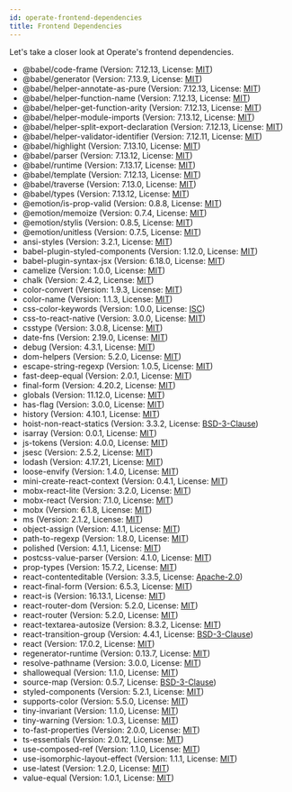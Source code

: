 ```yaml
---
id: operate-frontend-dependencies
title: Frontend Dependencies
---
```


Let's take a closer look at Operate's frontend dependencies.

* @babel/code-frame (Version: 7.12.13, License: [MIT](https://opensource.org/licenses/MIT))
* @babel/generator (Version: 7.13.9, License: [MIT](https://opensource.org/licenses/MIT))
* @babel/helper-annotate-as-pure (Version: 7.12.13, License: [MIT](https://opensource.org/licenses/MIT))
* @babel/helper-function-name (Version: 7.12.13, License: [MIT](https://opensource.org/licenses/MIT))
* @babel/helper-get-function-arity (Version: 7.12.13, License: [MIT](https://opensource.org/licenses/MIT))
* @babel/helper-module-imports (Version: 7.13.12, License: [MIT](https://opensource.org/licenses/MIT))
* @babel/helper-split-export-declaration (Version: 7.12.13, License: [MIT](https://opensource.org/licenses/MIT))
* @babel/helper-validator-identifier (Version: 7.12.11, License: [MIT](https://opensource.org/licenses/MIT))
* @babel/highlight (Version: 7.13.10, License: [MIT](https://opensource.org/licenses/MIT))
* @babel/parser (Version: 7.13.12, License: [MIT](https://opensource.org/licenses/MIT))
* @babel/runtime (Version: 7.13.17, License: [MIT](https://opensource.org/licenses/MIT))
* @babel/template (Version: 7.12.13, License: [MIT](https://opensource.org/licenses/MIT))
* @babel/traverse (Version: 7.13.0, License: [MIT](https://opensource.org/licenses/MIT))
* @babel/types (Version: 7.13.12, License: [MIT](https://opensource.org/licenses/MIT))
* @emotion/is-prop-valid (Version: 0.8.8, License: [MIT](https://opensource.org/licenses/MIT))
* @emotion/memoize (Version: 0.7.4, License: [MIT](https://opensource.org/licenses/MIT))
* @emotion/stylis (Version: 0.8.5, License: [MIT](https://opensource.org/licenses/MIT))
* @emotion/unitless (Version: 0.7.5, License: [MIT](https://opensource.org/licenses/MIT))
* ansi-styles (Version: 3.2.1, License: [MIT](https://opensource.org/licenses/MIT))
* babel-plugin-styled-components (Version: 1.12.0, License: [MIT](https://opensource.org/licenses/MIT))
* babel-plugin-syntax-jsx (Version: 6.18.0, License: [MIT](https://opensource.org/licenses/MIT))
* camelize (Version: 1.0.0, License: [MIT](https://opensource.org/licenses/MIT))
* chalk (Version: 2.4.2, License: [MIT](https://opensource.org/licenses/MIT))
* color-convert (Version: 1.9.3, License: [MIT](https://opensource.org/licenses/MIT))
* color-name (Version: 1.1.3, License: [MIT](https://opensource.org/licenses/MIT))
* css-color-keywords (Version: 1.0.0, License: [ISC](https://opensource.org/licenses/ISC))
* css-to-react-native (Version: 3.0.0, License: [MIT](https://opensource.org/licenses/MIT))
* csstype (Version: 3.0.8, License: [MIT](https://opensource.org/licenses/MIT))
* date-fns (Version: 2.19.0, License: [MIT](https://opensource.org/licenses/MIT))
* debug (Version: 4.3.1, License: [MIT](https://opensource.org/licenses/MIT))
* dom-helpers (Version: 5.2.0, License: [MIT](https://opensource.org/licenses/MIT))
* escape-string-regexp (Version: 1.0.5, License: [MIT](https://opensource.org/licenses/MIT))
* fast-deep-equal (Version: 2.0.1, License: [MIT](https://opensource.org/licenses/MIT))
* final-form (Version: 4.20.2, License: [MIT](https://opensource.org/licenses/MIT))
* globals (Version: 11.12.0, License: [MIT](https://opensource.org/licenses/MIT))
* has-flag (Version: 3.0.0, License: [MIT](https://opensource.org/licenses/MIT))
* history (Version: 4.10.1, License: [MIT](https://opensource.org/licenses/MIT))
* hoist-non-react-statics (Version: 3.3.2, License: [BSD-3-Clause](https://opensource.org/licenses/BSD-3-Clause))
* isarray (Version: 0.0.1, License: [MIT](https://opensource.org/licenses/MIT))
* js-tokens (Version: 4.0.0, License: [MIT](https://opensource.org/licenses/MIT))
* jsesc (Version: 2.5.2, License: [MIT](https://opensource.org/licenses/MIT))
* lodash (Version: 4.17.21, License: [MIT](https://opensource.org/licenses/MIT))
* loose-envify (Version: 1.4.0, License: [MIT](https://opensource.org/licenses/MIT))
* mini-create-react-context (Version: 0.4.1, License: [MIT](https://opensource.org/licenses/MIT))
* mobx-react-lite (Version: 3.2.0, License: [MIT](https://opensource.org/licenses/MIT))
* mobx-react (Version: 7.1.0, License: [MIT](https://opensource.org/licenses/MIT))
* mobx (Version: 6.1.8, License: [MIT](https://opensource.org/licenses/MIT))
* ms (Version: 2.1.2, License: [MIT](https://opensource.org/licenses/MIT))
* object-assign (Version: 4.1.1, License: [MIT](https://opensource.org/licenses/MIT))
* path-to-regexp (Version: 1.8.0, License: [MIT](https://opensource.org/licenses/MIT))
* polished (Version: 4.1.1, License: [MIT](https://opensource.org/licenses/MIT))
* postcss-value-parser (Version: 4.1.0, License: [MIT](https://opensource.org/licenses/MIT))
* prop-types (Version: 15.7.2, License: [MIT](https://opensource.org/licenses/MIT))
* react-contenteditable (Version: 3.3.5, License: [Apache-2.0](https://opensource.org/licenses/Apache-2.0))
* react-final-form (Version: 6.5.3, License: [MIT](https://opensource.org/licenses/MIT))
* react-is (Version: 16.13.1, License: [MIT](https://opensource.org/licenses/MIT))
* react-router-dom (Version: 5.2.0, License: [MIT](https://opensource.org/licenses/MIT))
* react-router (Version: 5.2.0, License: [MIT](https://opensource.org/licenses/MIT))
* react-textarea-autosize (Version: 8.3.2, License: [MIT](https://opensource.org/licenses/MIT))
* react-transition-group (Version: 4.4.1, License: [BSD-3-Clause](https://opensource.org/licenses/BSD-3-Clause))
* react (Version: 17.0.2, License: [MIT](https://opensource.org/licenses/MIT))
* regenerator-runtime (Version: 0.13.7, License: [MIT](https://opensource.org/licenses/MIT))
* resolve-pathname (Version: 3.0.0, License: [MIT](https://opensource.org/licenses/MIT))
* shallowequal (Version: 1.1.0, License: [MIT](https://opensource.org/licenses/MIT))
* source-map (Version: 0.5.7, License: [BSD-3-Clause](https://opensource.org/licenses/BSD-3-Clause))
* styled-components (Version: 5.2.1, License: [MIT](https://opensource.org/licenses/MIT))
* supports-color (Version: 5.5.0, License: [MIT](https://opensource.org/licenses/MIT))
* tiny-invariant (Version: 1.1.0, License: [MIT](https://opensource.org/licenses/MIT))
* tiny-warning (Version: 1.0.3, License: [MIT](https://opensource.org/licenses/MIT))
* to-fast-properties (Version: 2.0.0, License: [MIT](https://opensource.org/licenses/MIT))
* ts-essentials (Version: 2.0.12, License: [MIT](https://opensource.org/licenses/MIT))
* use-composed-ref (Version: 1.1.0, License: [MIT](https://opensource.org/licenses/MIT))
* use-isomorphic-layout-effect (Version: 1.1.1, License: [MIT](https://opensource.org/licenses/MIT))
* use-latest (Version: 1.2.0, License: [MIT](https://opensource.org/licenses/MIT))
* value-equal (Version: 1.0.1, License: [MIT](https://opensource.org/licenses/MIT))
